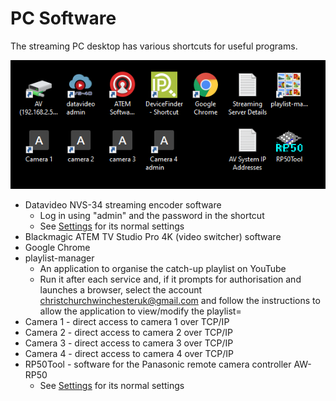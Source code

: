 # PC Software

The streaming PC desktop has various shortcuts for useful programs.

[![](./images/Desktop.png)](./images/Desktop.png)

* Datavideo NVS-34 streaming encoder software
  - Log in using "admin" and the password in the shortcut
  - See [Settings](./settings.md) for its normal settings
* Blackmagic ATEM TV Studio Pro 4K (video switcher) software
* Google Chrome
* playlist-manager
  - An application to organise the catch-up playlist on YouTube
  - Run it after each service and, if it prompts for authorisation and launches a browser, select the account christchurchwinchesteruk@gmail.com and follow the instructions to allow the application to view/modify the playlist=
* Camera 1 - direct access to camera 1 over TCP/IP
* Camera 2 - direct access to camera 2 over TCP/IP
* Camera 3 - direct access to camera 3 over TCP/IP
* Camera 4 - direct access to camera 4 over TCP/IP
* RP50Tool - software for the Panasonic remote camera controller AW-RP50
  - See [Settings](./settings.md) for its normal settings

